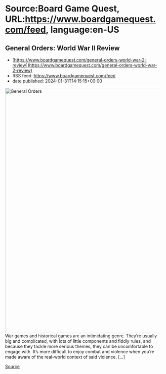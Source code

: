 # Source:Board Game Quest, URL:https://www.boardgamequest.com/feed, language:en-US

## General Orders: World War II Review
 - [https://www.boardgamequest.com/general-orders-world-war-2-review](https://www.boardgamequest.com/general-orders-world-war-2-review)
 - RSS feed: https://www.boardgamequest.com/feed
 - date published: 2024-01-31T14:15:15+00:00

<img alt="General Orders" class="webfeedsFeaturedVisual not-transparent wp-post-image" height="791" src="https://www.boardgamequest.com/wp-content/uploads/2024/01/General-Orders-jpg.webp" width="568" />War games and historical games are an intimidating genre. They’re usually big and complicated, with lots of little components and fiddly rules, and because they tackle more serious themes, they can be uncomfortable to engage with. It’s more difficult to enjoy combat and violence when you’re made aware of the real-world context of said violence. [&#8230;]
<p><a href="https://www.boardgamequest.com/general-orders-world-war-2-review/" rel="nofollow">Source</a></p>

